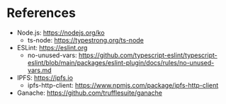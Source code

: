 # References

- Node.js: https://nodejs.org/ko
  - ts-node: https://typestrong.org/ts-node
- ESLint: https://eslint.org
  - no-unused-vars: https://github.com/typescript-eslint/typescript-eslint/blob/main/packages/eslint-plugin/docs/rules/no-unused-vars.md
- IPFS: https://ipfs.io
  - ipfs-http-client: https://www.npmjs.com/package/ipfs-http-client
- Ganache: https://github.com/trufflesuite/ganache
